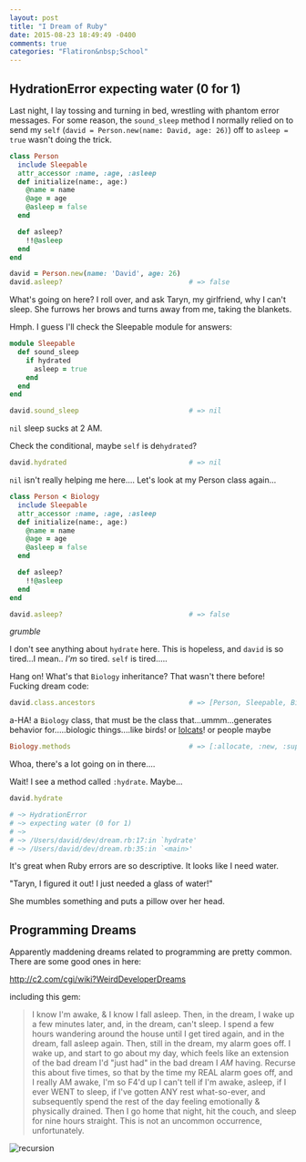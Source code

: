 ```yaml
---
layout: post
title: "I Dream of Ruby"
date: 2015-08-23 18:49:49 -0400
comments: true
categories: "Flatiron&nbsp;School"
---
```

## HydrationError expecting water (0 for 1)

Last night, I lay tossing and turning in bed, wrestling with phantom error messages. For some reason, the `sound_sleep` method I normally relied on to send my `self` (`david = Person.new(name: David, age: 26)`) off to `asleep = true` wasn't doing the trick.

```ruby
class Person
  include Sleepable
  attr_accessor :name, :age, :asleep
  def initialize(name:, age:)
    @name = name
    @age = age
    @asleep = false
  end

  def asleep?
    !!@asleep
  end
end

david = Person.new(name: 'David', age: 26)
david.asleep?                               # => false
```

What's going on here? I roll over, and ask Taryn, my girlfriend, why I can't sleep. She furrows her brows and turns away from me, taking the blankets.

Hmph. I guess I'll check the Sleepable module for answers:

```ruby
module Sleepable
  def sound_sleep
    if hydrated
      asleep = true
    end
  end
end

david.sound_sleep                           # => nil
```
`nil` sleep sucks at 2 AM.

Check the conditional, maybe `self` is de`hydrated`?


```ruby
david.hydrated                              # => nil
```
`nil` isn't really helping me here.... Let's look at my Person class again...

```ruby
class Person < Biology
  include Sleepable
  attr_accessor :name, :age, :asleep  
  def initialize(name:, age:)
    @name = name
    @age = age
    @asleep = false
  end

  def asleep?
    !!@asleep
  end
end

david.asleep?                               # => false
```
*grumble*

I don't see anything about `hydrate` here. This is hopeless, and `david` is so tired...I mean.. *I'm* so tired. `self` is tired.....

Hang on! What's that `Biology` inheritance? That wasn't there before! Fucking dream code:
```ruby
david.class.ancestors                       # => [Person, Sleepable, Biology, Object, Kernel, BasicObject]
```

a-HA! a `Biology` class, that must be the class that...ummm...generates behavior for.....biologic things....like birds! or [lolcats](http://giphy.com/gifs/cat-lolcats-the-internet-EeffMbJ6pwxAQ)! or people maybe

```ruby
Biology.methods                             # => [:allocate, :new, :superclass, :json_creatable?, :freeze, :===, :==, :<=>, :<, :<=, :>, :>=, :to_s, :inspect, :included_modules, :sh_t, :include?, :name, :ancestors, :instance_methods, :public_instance_methods, :protected_instance_methods, :private_instance_methods, :constants, :const_get, :const_set, :const_defined?, :const_missing, :die, :class_variables, :remove_class_variable, :class_variable_get, :class_variable_set, :class_variable_defined?, :public_constant, :private_constant, :singleton_class?, :include, :prepend, :hydrate, :module_exec, :class_exec, :module_eval, :class_eval, :method_defined?, :public_method_defined?, :fuck, :private_method_defined?, :protected_method_defined?, :public_class_method, :private_class_method, :autoload, :eat :autoload?, :instance_method, :public_instance_method, :to_json, :nil?, :=~, :!~, :eql?, :hash, :class, :singleton_class, :clone, :dup, :itself, :taint, :tainted?, :pontificate :untaint, :untrust, :meiosis, :untrusted?, :trust, :frozen?, :methods, :...
```

Whoa, there's a lot going on in there....

Wait! I see a method called `:hydrate`. Maybe...

```ruby
david.hydrate

# ~> HydrationError
# ~> expecting water (0 for 1)
# ~>
# ~> /Users/david/dev/dream.rb:17:in `hydrate'
# ~> /Users/david/dev/dream.rb:35:in `<main>'
```

It's great when Ruby errors are so descriptive. It looks like I need water.

"Taryn, I figured it out! I just needed a glass of water!"

She mumbles something and puts a pillow over her head.

## Programming Dreams

Apparently maddening dreams related to programming are pretty common. There are some good ones in here:

http://c2.com/cgi/wiki?WeirdDeveloperDreams

including this gem:
> I know I'm awake, & I know I fall asleep. Then, in the dream, I wake up a few minutes later, and, in the dream, can't sleep. I spend a few hours wandering around the house until I get tired again, and in the dream, fall asleep again. Then, still in the dream, my alarm goes off. I wake up, and start to go about my day, which feels like an extension of the bad dream I'd "just had" in the bad dream I *AM* having.
Recurse this about five times, so that by the time my REAL alarm goes off, and I really AM awake, I'm so F4'd up I can't tell if I'm awake, asleep, if I ever WENT to sleep, if I've gotten ANY rest what-so-ever, and subsequently spend the rest of the day feeling emotionally & physically drained.
Then I go home that night, hit the couch, and sleep for nine hours straight.
This is not an uncommon occurrence, unfortunately.

![recursion](http://media.giphy.com/media/D3hbWaBffn9Cg/giphy.gif)
